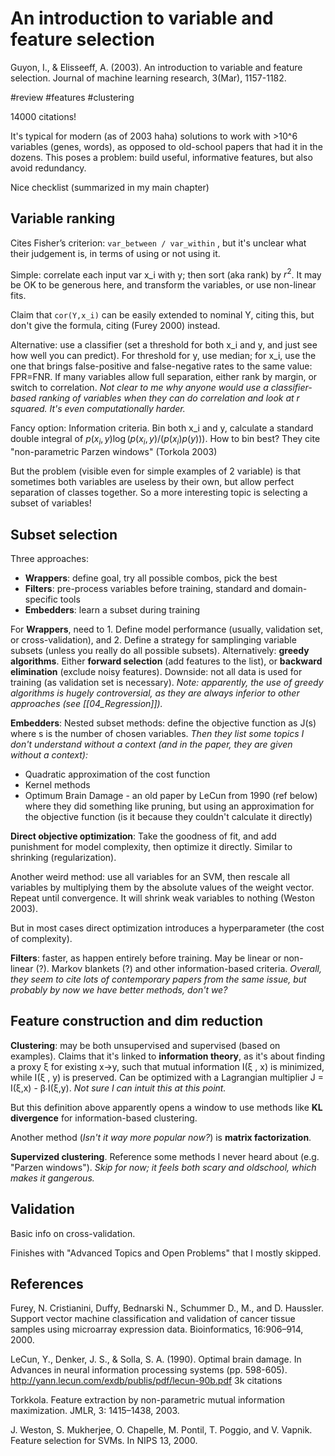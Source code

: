 # An introduction to variable and feature selection

Guyon, I., & Elisseeff, A. (2003). An introduction to variable and feature selection. Journal of machine learning research, 3(Mar), 1157-1182.

#review #features #clustering

14000 citations!

It's typical for modern (as of 2003 haha) solutions to work with >10^6 variables (genes, words), as opposed to old-school papers that had it in the dozens. This poses a problem: build useful, informative features, but also avoid redundancy. 

Nice checklist (summarized in my main chapter)

## Variable ranking

Cites Fisher’s criterion: `var_between / var_within` , but it's unclear what their judgement is, in terms of using or not using it.

Simple: correlate each input var x_i with y; then sort (aka rank) by $r^2$. It may be OK to be generous here, and transform the variables, or use non-linear fits.

Claim that `cor(Y,x_i)` can be easily extended to nominal Y, citing this, but don't give the formula, citing (Furey 2000) instead.

Alternative: use a classifier (set a threshold for both x_i and y, and just see how well you can predict). For threshold for y, use median; for x_i, use the one that brings false-positive and false-negative rates to the same value: FPR=FNR. If many variables allow full separation, either rank by margin, or switch to correlation. _Not clear to me why anyone would use a classifier-based ranking of variables when they can do correlation and look at r squared. It's even computationally harder._

Fancy option: Information criteria. Bin both x_i and y, calculate a standard double integral of $p(x_i,y) \log( p(x_i,y) / (p(x_i)p(y)) )$. How to bin best? They cite "non-parametric Parzen windows" (Torkola 2003)

But the problem (visible even for simple examples of 2 variable) is that sometimes both variables are useless by their own, but allow perfect separation of classes together. So a more interesting topic is selecting a subset of variables!

## Subset selection

Three approaches: 
* **Wrappers**: define goal, try all possible combos, pick the best
* **Filters**: pre-process variables before training, standard and domain-specific tools
* **Embedders**: learn a subset during training

For **Wrappers**, need to 1. Define model performance (usually, validation set, or cross-validation), and 2. Define a strategy for samplinging variable subsets (unless you really do all possible subsets). Alternatively: **greedy algorithms**. Either **forward selection** (add features to the list), or **backward elimination** (exclude noisy features). Downside: not all data is used for training (as validation set is necessary). _Note: apparently, the use of greedy algorithms is hugely controversial, as they are always inferior to other approaches (see [[04_Regression]])._

**Embedders**: Nested subset methods: define the objective function as J(s) where s is the number of chosen variables. _Then they list some topics I don't understand without a context (and in the paper, they are given without a context):_
* Quadratic approximation of the cost function
* Kernel methods
* Optimum Brain Damage - an old paper by LeCun from 1990 (ref below) where they did something like pruning, but using an approximation for the objective function (is it because they couldn't calculate it directly)

**Direct objective optimization**: Take the goodness of fit, and add punishment for model complexity, then optimize it directly. Similar to shrinking (regularization).

Another weird method: use all variables for an SVM, then rescale all variables by multiplying them by the absolute values of the weight vector. Repeat until convergence. It will shrink weak variables to nothing (Weston 2003). 

But in most cases direct optimization introduces a hyperparameter (the cost of complexity).

**Filters**: faster, as happen entirely before training. May be linear or non-linear (?). Markov blankets (?) and other information-based criteria. _Overall, they seem to cite lots of contemporary papers from the same issue, but probably by now we have better methods, don't we?_

## Feature construction and dim reduction

**Clustering**: may be both unsupervised and supervised (based on examples). Claims that it's linked to **information theory**, as it's about finding a proxy ξ for existing x→y, such that mutual information I(ξ , x) is minimized, while I(ξ , y) is preserved. Can be optimized with a Lagrangian multiplier J = I(ξ,x) - β∙I(ξ,y). _Not sure I can intuit this at this point._

But this definition above apparently opens a window to use methods like **KL divergence** for information-based clustering.

Another method (_Isn't it way more popular now?_) is **matrix factorization**.

**Supervized clustering**. Reference some methods I never heard about (e.g. "Parzen windows"). _Skip for now; it feels both scary and oldschool, which makes it gangerous._

## Validation

Basic info on cross-validation.

Finishes with "Advanced Topics and Open Problems" that I mostly skipped.

## References

Furey, N. Cristianini, Duffy, Bednarski N., Schummer D., M., and D. Haussler. Support vector
machine classification and validation of cancer tissue samples using microarray expression data.
Bioinformatics, 16:906–914, 2000.

LeCun, Y., Denker, J. S., & Solla, S. A. (1990). Optimal brain damage. In Advances in neural information processing systems (pp. 598-605).
http://yann.lecun.com/exdb/publis/pdf/lecun-90b.pdf
3k citations

Torkkola. Feature extraction by non-parametric mutual information maximization. JMLR, 3:
1415–1438, 2003.

J. Weston, S. Mukherjee, O. Chapelle, M. Pontil, T. Poggio, and V. Vapnik. Feature selection for
SVMs. In NIPS 13, 2000.